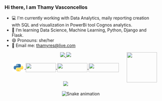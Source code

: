 ### Hi there,  I am Thamy Vasconcellos
<div>
  
- 💻  I'm currently working with Data Analytics, maily reporting creation with SQL and visualization in PowerBi tool Cognos analytics.
- 🌱  I’m learning Data Science, Machine Learning, Python, Django and Flask.
- 😄  Pronouns: she/her
- 📧  Email me: thamyres@live.com
<img align="right" alt="" width="100" height="100" border="0" src="https://i.picasion.com/pic91/7fa1b91f05a635396d30f8a8dbd00f6d.gif">
  </div>



<div align="center">
  <a href="https://github.ibm.com/thamyvas1">
  <img height="150em" src="https://github-readme-stats.vercel.app/api?username=thamyvas1&show_icons=true&theme=nord&include_all_commits=true&count_private=true"/>
  <img height="150em" src="https://github-readme-stats.vercel.app/api/top-langs/?username=thamyvas1&layout=compact&langs_count=7&theme=nord"/>
</div>
  <div align="center">
<div style="display: inline_block"><br>
  <img align="center" alt="" height="30" width="40" src="https://raw.githubusercontent.com/devicons/devicon/master/icons/python/python-original.svg">
  <img align="center" alt="" height="30" width="100" src="https://img.shields.io/badge/Django-092E20?style=for-the-badge&logo=django&logoColor=white">
  <img align="center" alt="" height="30" width="100" src="https://img.shields.io/badge/Flask-000000?style=for-the-badge&logo=flask&logoColor=white">
 <img align="center" alt="" height="30" width="100" src="https://blog.bipinr.com/content/images/wordpress/2018/01/ibm_db2.png">
</div>
  
  ##
 
<div>
  <div align="center">
  <a href="https://www.linkedin.com/in/thamyresvasconcellos/" target="_blank"><img src="https://img.shields.io/badge/-LinkedIn-%230077B5?style=for-the-badge&logo=linkedin&logoColor=white" target="_blank"></a> 
 
  ![Snake animation](https://github.com/thamyvas1/thamyvas1/blob/output/github-contribution-grid-snake.svg)
 
</div>
